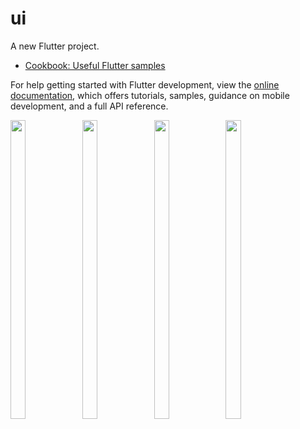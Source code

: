 # ui

A new Flutter project.


- [Cookbook: Useful Flutter samples](https://docs.flutter.dev/cookbook)

For help getting started with Flutter development, view the
[online documentation](https://docs.flutter.dev/), which offers tutorials,
samples, guidance on mobile development, and a full API reference.
<p>
  <img src = "https://github.com/Rajputniraj6983/ecommerce_app/assets/143181391/4199b635-50b3-4a28-898b-81b1cf5e7e30" width=22% height=35%>
  <img src = "https://github.com/Rajputniraj6983/ecommerce_app/assets/143181391/04965ed7-e351-41a4-827a-b7de98e84f7a" width=22% height=35%>
  <img src = "https://github.com/Rajputniraj6983/ecommerce_app/assets/143181391/2e94aacb-f7be-4159-8c83-f64842e4da82" width=22% height=35%>
  <img src = "https://github.com/Rajputniraj6983/ecommerce_app/assets/143181391/0a155f57-83e3-4f33-8350-1989778c3f4f" width=22% height=35%>
</p>
